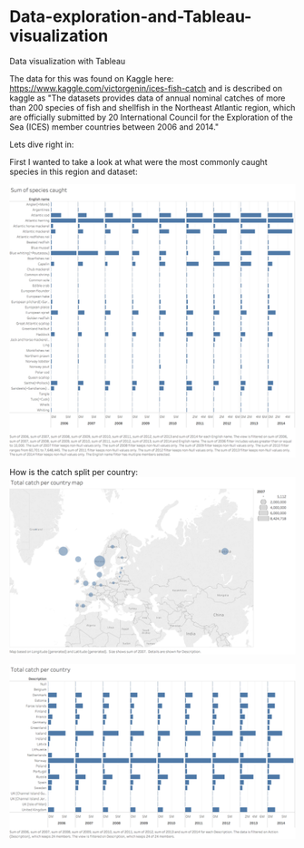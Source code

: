 # Data-exploration-and-Tableau-visualization
Data visualization with Tableau


The data for this was found on Kaggle here: https://www.kaggle.com/victorgenin/ices-fish-catch
and is described on kaggle as "The datasets provides data of annual nominal catches of more than 200 species of fish and shellfish in the Northeast Atlantic region, which are officially submitted by 20 International Council for the Exploration of the Sea (ICES) member countries between 2006 and 2014."

Lets dive right in:

First I wanted to take a look at what were the most commonly caught species in this region and dataset:



![First I wanted to take a look at what were the most commonly caught species in this region and dataset:](https://github.com/MJBurrill/Data-exploration-and-Tableau-visualization/blob/master/Sum_of_species_caught.png)


How is the catch split per country:
![Catch by Country Map:](https://github.com/MJBurrill/Data-exploration-and-Tableau-visualization/blob/master/total_catch_per_country_map.png)

![Catch by Country:](https://github.com/MJBurrill/Data-exploration-and-Tableau-visualization/blob/master/Total_catch_per_country.png)
